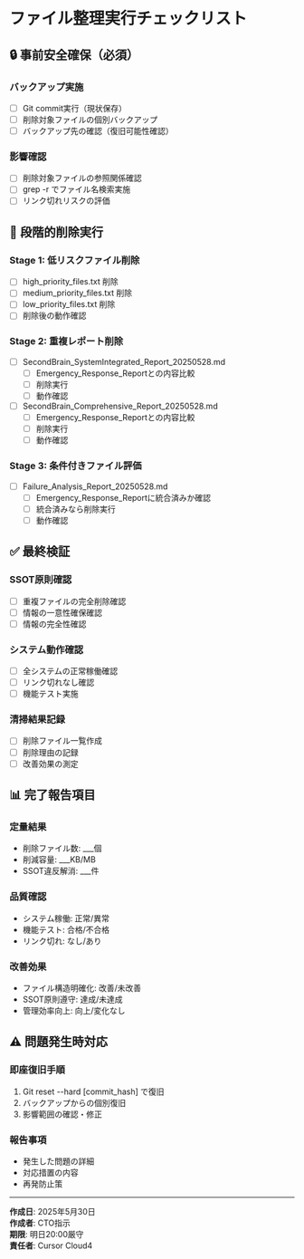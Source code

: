 # ファイル整理実行チェックリスト

## 🔒 事前安全確保（必須）

### バックアップ実施
- [ ] Git commit実行（現状保存）
- [ ] 削除対象ファイルの個別バックアップ
- [ ] バックアップ先の確認（復旧可能性確認）

### 影響確認
- [ ] 削除対象ファイルの参照関係確認
- [ ] grep -r でファイル名検索実施
- [ ] リンク切れリスクの評価

## 🎯 段階的削除実行

### Stage 1: 低リスクファイル削除
- [ ] high_priority_files.txt 削除
- [ ] medium_priority_files.txt 削除  
- [ ] low_priority_files.txt 削除
- [ ] 削除後の動作確認

### Stage 2: 重複レポート削除
- [ ] SecondBrain_SystemIntegrated_Report_20250528.md
  - [ ] Emergency_Response_Reportとの内容比較
  - [ ] 削除実行
  - [ ] 動作確認
- [ ] SecondBrain_Comprehensive_Report_20250528.md
  - [ ] Emergency_Response_Reportとの内容比較
  - [ ] 削除実行
  - [ ] 動作確認

### Stage 3: 条件付きファイル評価
- [ ] Failure_Analysis_Report_20250528.md
  - [ ] Emergency_Response_Reportに統合済みか確認
  - [ ] 統合済みなら削除実行
  - [ ] 動作確認

## ✅ 最終検証

### SSOT原則確認
- [ ] 重複ファイルの完全削除確認
- [ ] 情報の一意性確保確認
- [ ] 情報の完全性確認

### システム動作確認
- [ ] 全システムの正常稼働確認
- [ ] リンク切れなし確認
- [ ] 機能テスト実施

### 清掃結果記録
- [ ] 削除ファイル一覧作成
- [ ] 削除理由の記録
- [ ] 改善効果の測定

## 📊 完了報告項目

### 定量結果
- 削除ファイル数: ___個
- 削減容量: ___KB/MB
- SSOT違反解消: ___件

### 品質確認
- システム稼働: 正常/異常
- 機能テスト: 合格/不合格
- リンク切れ: なし/あり

### 改善効果
- ファイル構造明確化: 改善/未改善
- SSOT原則遵守: 達成/未達成
- 管理効率向上: 向上/変化なし

## ⚠️ 問題発生時対応

### 即座復旧手順
1. Git reset --hard [commit_hash] で復旧
2. バックアップからの個別復旧
3. 影響範囲の確認・修正

### 報告事項
- 発生した問題の詳細
- 対応措置の内容
- 再発防止策

---
**作成日**: 2025年5月30日  
**作成者**: CTO指示  
**期限**: 明日20:00厳守  
**責任者**: Cursor Cloud4